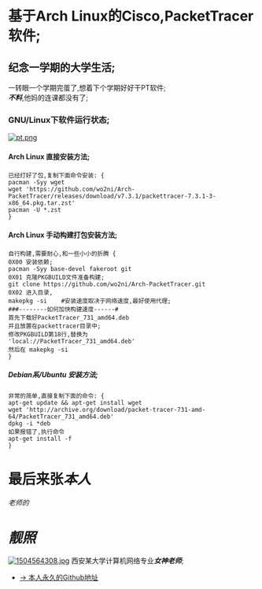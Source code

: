 # 基于Arch Linux的Cisco,PacketTracer软件;
## 纪念一学期的大学生活;
一转眼一个学期完蛋了,想着下个学期好好干PT软件;  
***不料***,他妈的连课都没有了;

### GNU/Linux下软件运行状态;
[![pt.png](https://i.postimg.cc/tJfvr1Gk/pt.png)](https://postimg.cc/JHNQ0znH)

#### Arch Linux 直接安装方法;
```
已经打好了包,复制下面命令安装: {
pacman -Syy wget 
wget 'https://github.com/wo2ni/Arch-PacketTracer/releases/download/v7.3.1/packettracer-7.3.1-3-x86_64.pkg.tar.zst'
pacman -U *.zst
}
```

#### Arch Linux 手动构建打包安装方法;
```
自行构建,需要耐心,和一些小小的折腾 {
0X00 安装依赖;
pacman -Syy base-devel fakeroot git
0X01 克隆PKGBUILD文件准备构建;
git clone https://github.com/wo2ni/Arch-PacketTracer.git
0X02 进入目录,
makepkg -si    #安装速度取决于网络速度,最好使用代理;
###--------如何加快构建速度------#
首先下载好PacketTracer_731_amd64.deb
并且放置在packettracer目录中;
修改PKGBUILD第18行,替换为
'local://PacketTracer_731_amd64.deb'
然后在 makepkg -si
}
```

##### Debian系/Ubuntu 安装方法;
```
非常的简单,直接复制下面的命令: {
apt-get update && apt-get install wget
wget 'http://archive.org/download/packet-tracer-731-amd-64/PacketTracer_731_amd64.deb'
dpkg -i *deb
如果报错了,执行命令
apt-get install -f
}
```

# 最后来张***本人***
###### 老师的
# ***靓照*** 
[![1504564308.jpg](https://i.postimg.cc/66Hk23gy/1504564308.jpg)](https://postimg.cc/grZS1YYW)
西安某大学计算机网络专业***女神老师***;

- [→ 本人永久的Github地址](https://github.com/wo2ni)
